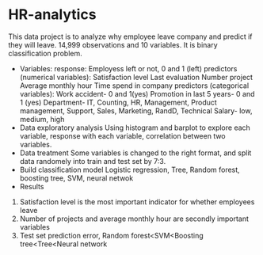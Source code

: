 # HR-analytics
This data project is to analyze why employee leave company and predict if they will leave. 14,999 observations and 10 variables. It is binary classification problem. 
* Variables: 
response: Employess left or not, 0 and 1 (left)
predictors (numerical variables): 
Satisfaction level
Last evaluation
Number project
Average monthly hour
Time spend in company
predictors (categorical variables): 
Work accident- 0 and 1(yes)
Promotion in last 5 years- 0 and 1 (yes)
Department- IT, Counting, HR, Management, Product management, Support, Sales, Marketing, RandD, Technical
Salary- low, medium, high
* Data exploratory analysis
Using histogram and barplot to explore each variable, response with each variable, correlation between two variables. 
* Data treatment
Some variables is changed to the right format, and split data randomely into train and test set by 7:3. 
* Build classification model
Logistic regression, Tree, Random forest, boosting tree, SVM, neural netwok
* Results
1. Satisfaction level is the most important indicator for whether employees leave
2. Number of projects and average monthly hour are secondly important variables
3. Test set prediction error, Random forest<SVM<Boosting tree<Tree<Neural network
